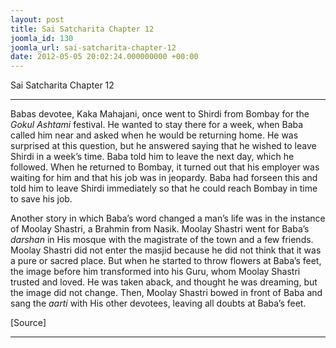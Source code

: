 ```yaml
---
layout: post
title: Sai Satcharita Chapter 12
joomla_id: 130
joomla_url: sai-satcharita-chapter-12
date: 2012-05-05 20:02:24.000000000 +00:00
---
```

Sai Satcharita Chapter 12

* * *

Babas devotee, Kaka Mahajani, once went to Shirdi from Bombay for the _Gokul Ashtami_ festival. He wanted to stay there for a week, when Baba called him near and asked when he would be returning home. He was surprised at this question, but he answered saying that he wished to leave Shirdi in a week’s time. Baba told him to leave the next day, which he followed. When he returned to Bombay, it turned out that his employer was waiting for him and that his job was in jeopardy. Baba had forseen this and told him to leave Shirdi immediately so that he could reach Bombay in time to save his job.



Another story in which Baba’s word changed a man’s life was in the instance of Moolay Shastri, a Brahmin from Nasik. Moolay Shastri went for Baba’s _darshan_ in His mosque with the magistrate of the town and a few friends. Moolay Shastri did not enter the masjid because he did not think that it was a pure or sacred place. But when he started to throw flowers at Baba’s feet, the image before him transformed into his Guru, whom Moolay Shastri trusted and loved. He was taken aback, and thought he was dreaming, but the image did not change. Then, Moolay Shastri bowed in front of Baba and sang the _aarti_ with His other devotees, leaving all doubts at Baba’s feet.

[Source]

* * *



